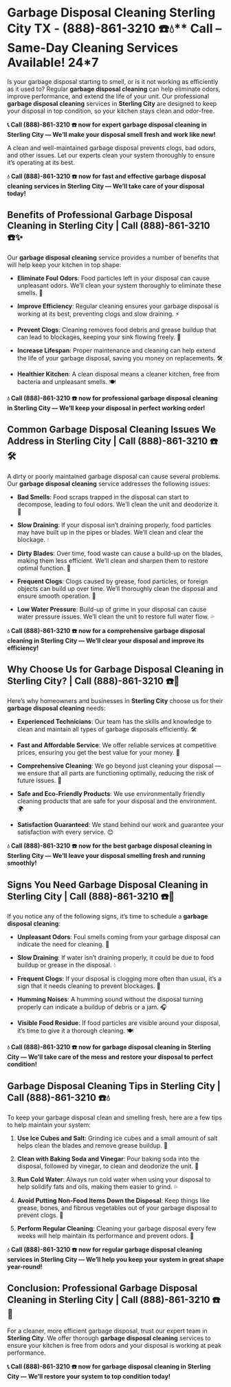 # Garbage Disposal Cleaning Sterling City TX - (888)-861-3210 ☎️💧** Call – Same-Day Cleaning Services Available! 24*7

Is your garbage disposal starting to smell, or is it not working as efficiently as it used to? Regular **garbage disposal cleaning** can help eliminate odors, improve performance, and extend the life of your unit. Our professional **garbage disposal cleaning** services in **Sterling City** are designed to keep your disposal in top condition, so your kitchen stays clean and odor-free.

**📞 Call (888)-861-3210 ☎️ now for expert **garbage disposal cleaning** in Sterling City — We’ll make your disposal smell fresh and work like new!**

A clean and well-maintained garbage disposal prevents clogs, bad odors, and other issues. Let our experts clean your system thoroughly to ensure it’s operating at its best.

**💧 Call (888)-861-3210 ☎️ now for fast and effective **garbage disposal cleaning** services in Sterling City — We’ll take care of your disposal today!**

## **Benefits of Professional Garbage Disposal Cleaning in Sterling City | Call (888)-861-3210 ☎️✨**

Our **garbage disposal cleaning** service provides a number of benefits that will help keep your kitchen in top shape:

- **Eliminate Foul Odors**: Food particles left in your disposal can cause unpleasant odors. We’ll clean your system thoroughly to eliminate these smells. 🧼
- **Improve Efficiency**: Regular cleaning ensures your garbage disposal is working at its best, preventing clogs and slow draining. ⚡
- **Prevent Clogs**: Cleaning removes food debris and grease buildup that can lead to blockages, keeping your sink flowing freely. 🚿
- **Increase Lifespan**: Proper maintenance and cleaning can help extend the life of your garbage disposal, saving you money on replacements. 🛠️
- **Healthier Kitchen**: A clean disposal means a cleaner kitchen, free from bacteria and unpleasant smells. 🍽️

**💧 Call (888)-861-3210 ☎️ now for professional **garbage disposal cleaning** in Sterling City — We’ll keep your disposal in perfect working order!**

## **Common Garbage Disposal Cleaning Issues We Address in Sterling City | Call (888)-861-3210 ☎️🛠️**

A dirty or poorly maintained garbage disposal can cause several problems. Our **garbage disposal cleaning** service addresses the following issues:

- **Bad Smells**: Food scraps trapped in the disposal can start to decompose, leading to foul odors. We’ll clean the unit and deodorize it. 🌱
- **Slow Draining**: If your disposal isn’t draining properly, food particles may have built up in the pipes or blades. We’ll clean and clear the blockage. 💧
- **Dirty Blades**: Over time, food waste can cause a build-up on the blades, making them less efficient. We’ll clean and sharpen them to restore optimal function. 🔪
- **Frequent Clogs**: Clogs caused by grease, food particles, or foreign objects can build up over time. We’ll thoroughly clean the disposal and ensure smooth operation. 🚰
- **Low Water Pressure**: Build-up of grime in your disposal can cause water pressure issues. We’ll clean the unit to restore full water flow. 💦

**💧 Call (888)-861-3210 ☎️ now for a comprehensive **garbage disposal cleaning** in Sterling City — We’ll clear your disposal and improve its efficiency!**

## **Why Choose Us for Garbage Disposal Cleaning in Sterling City? | Call (888)-861-3210 ☎️🌟**

Here’s why homeowners and businesses in **Sterling City** choose us for their **garbage disposal cleaning** needs:

- **Experienced Technicians**: Our team has the skills and knowledge to clean and maintain all types of garbage disposals efficiently. 🛠️
- **Fast and Affordable Service**: We offer reliable services at competitive prices, ensuring you get the best value for your money. 💸
- **Comprehensive Cleaning**: We go beyond just cleaning your disposal — we ensure that all parts are functioning optimally, reducing the risk of future issues. 🧼
- **Safe and Eco-Friendly Products**: We use environmentally friendly cleaning products that are safe for your disposal and the environment. 🌍
- **Satisfaction Guaranteed**: We stand behind our work and guarantee your satisfaction with every service. 😊

**💧 Call (888)-861-3210 ☎️ now for the best **garbage disposal cleaning** in Sterling City — We’ll leave your disposal smelling fresh and running smoothly!**

## **Signs You Need Garbage Disposal Cleaning in Sterling City | Call (888)-861-3210 ☎️🚨**

If you notice any of the following signs, it’s time to schedule a **garbage disposal cleaning**:

- **Unpleasant Odors**: Foul smells coming from your garbage disposal can indicate the need for cleaning. 🌱
- **Slow Draining**: If water isn’t draining properly, it could be due to food buildup or grease in the disposal. 💧
- **Frequent Clogs**: If your disposal is clogging more often than usual, it’s a sign that it needs cleaning to prevent blockages. 🚰
- **Humming Noises**: A humming sound without the disposal turning properly can indicate a buildup of debris or a jam. 🎧
- **Visible Food Residue**: If food particles are visible around your disposal, it’s time to give it a thorough cleaning. 🍽️

**💧 Call (888)-861-3210 ☎️ now for **garbage disposal cleaning** in Sterling City — We’ll take care of the mess and restore your disposal to perfect condition!**

## **Garbage Disposal Cleaning Tips in Sterling City | Call (888)-861-3210 ☎️💧**

To keep your garbage disposal clean and smelling fresh, here are a few tips to help maintain your system:

1. **Use Ice Cubes and Salt**: Grinding ice cubes and a small amount of salt helps clean the blades and remove grease buildup. 🧊
2. **Clean with Baking Soda and Vinegar**: Pour baking soda into the disposal, followed by vinegar, to clean and deodorize the unit. 🧼
3. **Run Cold Water**: Always run cold water when using your disposal to help solidify fats and oils, making them easier to grind. 💦
4. **Avoid Putting Non-Food Items Down the Disposal**: Keep things like grease, bones, and fibrous vegetables out of your garbage disposal to prevent clogs. 🚫
5. **Perform Regular Cleaning**: Cleaning your garbage disposal every few weeks will help maintain its performance and prevent odors. 🧽

**💧 Call (888)-861-3210 ☎️ now for regular **garbage disposal cleaning** services in Sterling City — We’ll help you keep your system in great shape year-round!**

## **Conclusion: Professional Garbage Disposal Cleaning in Sterling City | Call (888)-861-3210 ☎️🧼**

For a cleaner, more efficient garbage disposal, trust our expert team in **Sterling City**. We offer thorough **garbage disposal cleaning** services to ensure your kitchen is free from odors and your disposal is working at peak performance.

**📞 Call (888)-861-3210 ☎️ now for **garbage disposal cleaning** in Sterling City — We’ll restore your system to top condition today!**
